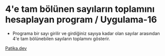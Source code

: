 # 4'e tam bölünen sayıların toplamını hesaplayan program  / Uygulama-16

* Programa bir sayı girilir ve girdiğiniz sayıya kadar olan sayılar arasından 4'e tam bölünebilen sayıların toplamını gösterir.

[Patika.dev](https://www.patika.dev)